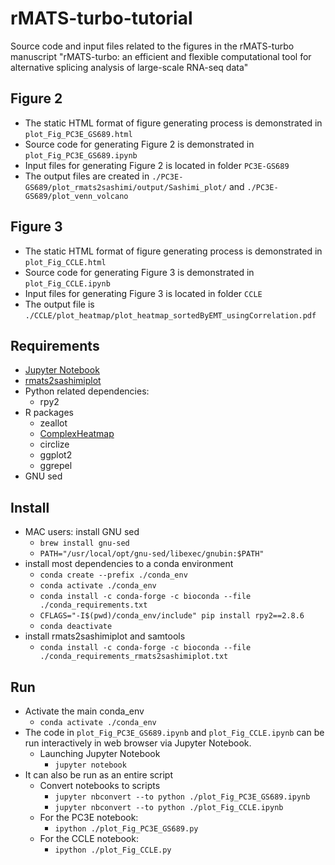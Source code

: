 # rMATS-turbo-tutorial
Source code and input files related to the figures in the rMATS-turbo manuscript "rMATS-turbo: an efficient and flexible computational tool for alternative splicing analysis of large-scale RNA-seq data"

## Figure 2
  - The static HTML format of figure generating process is demonstrated in `plot_Fig_PC3E_GS689.html`
  - Source code for generating Figure 2 is demonstrated in `plot_Fig_PC3E_GS689.ipynb`
  - Input files for generating Figure 2 is located in folder `PC3E-GS689`
  - The output files are created in `./PC3E-GS689/plot_rmats2sashimi/output/Sashimi_plot/` and `./PC3E-GS689/plot_venn_volcano`
## Figure 3
  - The static HTML format of figure generating process is demonstrated in `plot_Fig_CCLE.html`
  - Source code for generating Figure 3 is demonstrated in `plot_Fig_CCLE.ipynb`
  - Input files for generating Figure 3 is located in folder `CCLE`
  - The output file is `./CCLE/plot_heatmap/plot_heatmap_sortedByEMT_usingCorrelation.pdf`

## Requirements
  - [Jupyter Notebook](https://jupyter.org/)
  - [rmats2sashimiplot](https://github.com/Xinglab/rmats2sashimiplot)
  - Python related dependencies:
    - rpy2
  - R packages
    - zeallot
    - [ComplexHeatmap](https://www.bioconductor.org/packages/release/bioc/html/ComplexHeatmap.html)
    - circlize
    - ggplot2
    - ggrepel
  - GNU sed

## Install
* MAC users: install GNU sed
  + `brew install gnu-sed`
  + `PATH="/usr/local/opt/gnu-sed/libexec/gnubin:$PATH"`
* install most dependencies to a conda environment
  + `conda create --prefix ./conda_env`
  + `conda activate ./conda_env`
  + `conda install -c conda-forge -c bioconda --file ./conda_requirements.txt`
  + `CFLAGS="-I$(pwd)/conda_env/include" pip install rpy2==2.8.6`
  + `conda deactivate`
* install rmats2sashimiplot and samtools
  + `conda install -c conda-forge -c bioconda --file ./conda_requirements_rmats2sashimiplot.txt`

## Run
* Activate the main conda_env
  - `conda activate ./conda_env`
* The code in `plot_Fig_PC3E_GS689.ipynb` and `plot_Fig_CCLE.ipynb` can be run interactively in web browser via Jupyter Notebook.
  - Launching Jupyter Notebook
    + `jupyter notebook`
* It can also be run as an entire script
  - Convert notebooks to scripts
    + `jupyter nbconvert --to python ./plot_Fig_PC3E_GS689.ipynb`
    + `jupyter nbconvert --to python ./plot_Fig_CCLE.ipynb`
  - For the PC3E notebook:
    + `ipython ./plot_Fig_PC3E_GS689.py`
  - For the CCLE notebook:
    + `ipython ./plot_Fig_CCLE.py`

